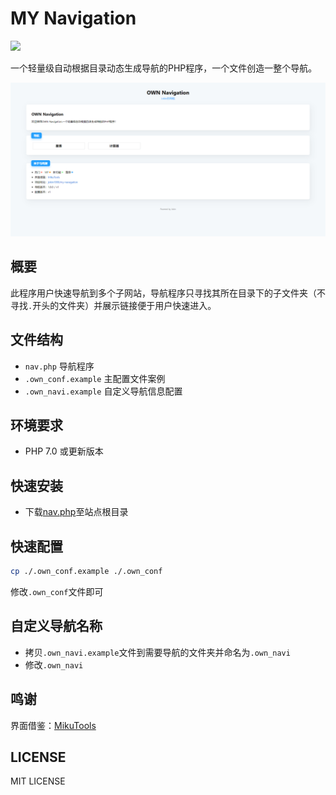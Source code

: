 # MY Navigation

[![](https://data.jsdelivr.com/v1/package/gh/jokin1999/my-navigation/badge)](https://www.jsdelivr.com/package/gh/jokin1999/my-navigation)

一个轻量级自动根据目录动态生成导航的PHP程序，一个文件创造一整个导航。

![Preview](./preview.png)

## 概要

此程序用户快速导航到多个子网站，导航程序只寻找其所在目录下的子文件夹（不寻找`.`开头的文件夹）并展示链接便于用户快速进入。

## 文件结构

- `nav.php` 导航程序
- `.own_conf.example` 主配置文件案例
- `.own_navi.example` 自定义导航信息配置

## 环境要求

- PHP 7.0 或更新版本

## 快速安装

- 下载[nav.php](https://cdn.jsdelivr.net/gh/jokin1999/my-navigation/nav.php)至站点根目录

## 快速配置

```bash
cp ./.own_conf.example ./.own_conf
```

修改`.own_conf`文件即可

## 自定义导航名称

- 拷贝`.own_navi.example`文件到需要导航的文件夹并命名为`.own_navi`
- 修改`.own_navi`

## 鸣谢

界面借鉴：[MikuTools](https://github.com/Ice-Hazymoon/MikuTools)

## LICENSE

MIT LICENSE
